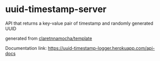 # uuid-timestamp-server

API that returns a key-value pair of timestamp and randomly generated UUID

generated from [claretnnamocha/template](https://github.com/claretnnamocha/template)

Documentation link: https://uuid-timestamp-logger.herokuapp.com/api-docs
